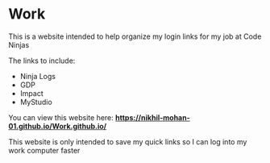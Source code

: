# Work
This is a website intended to help organize my login links for my job at Code Ninjas

The links to include:
- Ninja Logs
- GDP
- Impact
- MyStudio

You can view this website here: **https://nikhil-mohan-01.github.io/Work.github.io/**

This website is only intended to save my quick links so I can log into my work computer faster
